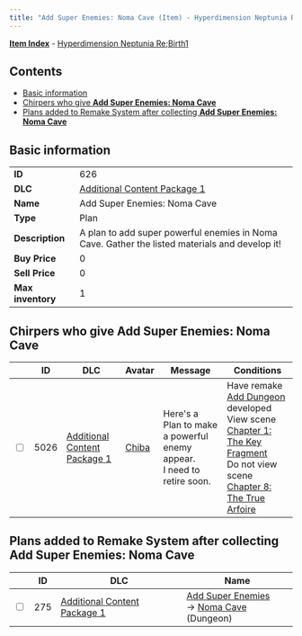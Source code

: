 ```yaml
---
title: "Add Super Enemies: Noma Cave (Item) - Hyperdimension Neptunia Re;Birth1"
---
```


[**Item Index**](/neptunia/rb1/item/index.html) - [Hyperdimension Neptunia Re;Birth1](/neptunia/rb1)

## Contents

- [Basic information](#basic-information)
- [Chirpers who give **Add Super Enemies: Noma Cave**](#chirpers-who-give-add-super-enemies-noma-cave)
- [Plans added to Remake System after collecting **Add Super Enemies: Noma Cave**](#plans-added-to-remake-system-after-collecting-add-super-enemies-noma-cave)

## Basic information

|   |   |
| -- | -- |
| **ID** | 626 |
| **DLC** | [Additional Content Package 1](/neptunia/rb1/dlc/10-pack1.html) |
| **Name** | Add Super Enemies: Noma Cave |
| **Type** | Plan |
| **Description** | A plan to add super powerful enemies in Noma Cave. Gather the listed materials and develop it! |
| **Buy Price** | 0 |
| **Sell Price** | 0 |
| **Max inventory** | 1 |

## Chirpers who give **Add Super Enemies: Noma Cave**

|    | ID | DLC | Avatar | Message | Conditions |
| -- | -- | --- | ------ | ------- | ---------- |
| <input type="checkbox" id="rb1-chirper-event-10-5026" class="trackbox" /> | 5026 | [Additional Content Package 1](/neptunia/rb1/dlc/10-pack1.html) | [Chiba](/neptunia/rb1/avatar/1-219-chiba.html) | Here's a Plan to make a powerful enemy appear.<br />I need to retire soon. | Have remake [Add Dungeon](/neptunia/rb1/remake/10-228-add-dungeon.html) developed<br />View scene [Chapter 1: The Key Fragment](/neptunia/rb1/scene/1-117-chapter-1-the-key-fragment.html)<br />Do not view scene [Chapter 8: The True Arfoire](/neptunia/rb1/scene/1-807-chapter-8-the-true-arfoire.html) |

## Plans added to Remake System after collecting **Add Super Enemies: Noma Cave**

|    | ID | DLC | Name |
| -- | -- | --- | ---- |
| <input type="checkbox" id="rb1-remake-10-275" class="trackbox" /> | 275 | [Additional Content Package 1](/neptunia/rb1/dlc/10-pack1.html) | [Add Super Enemies](/neptunia/rb1/remake/10-275-add-super-enemies.html)<br />→ [Noma Cave](/neptunia/rb1/dungeon/10-127-noma-cave.html) (Dungeon) |